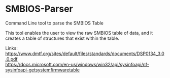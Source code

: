 # SMBIOS-Parser
Command Line tool to parse the SMBIOS Table

This tool enables the user to view the raw SMBIOS table of data, and it creates a table of structures that exist within the table.

Links:  
<https://www.dmtf.org/sites/default/files/standards/documents/DSP0134_3.0.0.pdf>  
<https://docs.microsoft.com/en-us/windows/win32/api/sysinfoapi/nf-sysinfoapi-getsystemfirmwaretable>
